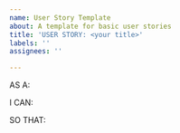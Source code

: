 ```yaml
---
name: User Story Template
about: A template for basic user stories
title: 'USER STORY: <your title>'
labels: ''
assignees: ''

---
```


AS A: 

I CAN:

SO THAT:
